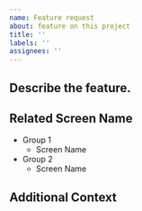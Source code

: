 ```yaml
---
name: Feature request
about: feature on this project
title: ''
labels: ''
assignees: ''
---
```


## Describe the feature.

## Related Screen Name

- Group 1
  - Screen Name
- Group 2
  - Screen Name

## Additional Context
